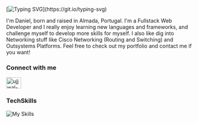[![Typing SVG](https://readme-typing-svg.demolab.com?font=Inter&pause=1000&random=false&width=445&height=60&lines=Hey+there!!!)](https://git.io/typing-svg)

I'm Daniel, born and raised in Almada, Portugal. I'm a Fullstack Web Developer and I really enjoy learning new languages and frameworks, and challenge myself to develop more skills for myself. I also like dig into Networking stuff like Cisco Networking (Routing and Switching) and Outsystems Platforms. Feel free to check out my portfolio and contact me if you want!


### Connect with me

<a href="https://www.linkedin.com/in/daniel-costa-144924153/" target="blank"><img align="center" src="https://raw.githubusercontent.com/rahuldkjain/github-profile-readme-generator/master/src/images/icons/Social/linked-in-alt.svg" alt="ujjwal-bhatt-b256271a3" height="30" width="40" /></a>


### TechSkills

![My Skills](https://skillicons.dev/icons?i=js,ts,react,nodejs,mongodb,express,html,css)


<!--
**dannielcosta/dannielcosta** is a ✨ _special_ ✨ repository because its `README.md` (this file) appears on your GitHub profile.

Here are some ideas to get you started:

- 🔭 I’m currently working on ...
- 🌱 I’m currently learning ...
- 👯 I’m looking to collaborate on ...
- 🤔 I’m looking for help with ...
- 💬 Ask me about ...
- 📫 How to reach me: ...
- 😄 Pronouns: ...
- ⚡ Fun fact: ...
-->
